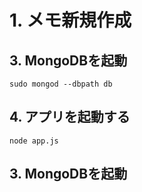 # 1.  メモ新規作成 
## 3. MongoDBを起動

```
sudo mongod --dbpath db
```

## 4. アプリを起動する  

```
node app.js
```

## 3. MongoDBを起動
